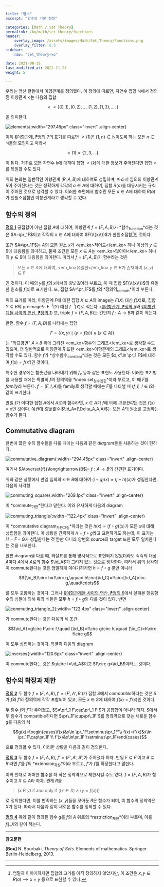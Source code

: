 ```yaml
---

title: "함수"
excerpt: "함수의 기본 정의"

categories: [Math / Set Theory]
permalink: /ko/math/set_theory/functions
header:
    overlay_image: /assets/images/Math/Set_Theory/Functions.png
    overlay_filter: 0.5
sidebar: 
    nav: "set_theory-ko"

date: 2021-08-15
last_modified_at: 2022-11-23
weight: 5

---
```


우리는 앞선 글들에서 이항관계를 정의했다. 이 정의에 따르면, 자연수 집합 $\mathbb{N}$에서 정의된 이항관계 $<$는 다음의 집합

$${<}=\{(0,1),(0,2),\ldots, (1,2),(1,3),\ldots, \}$$

을 의미한다. 

![elements](/assets/images/Math/Set_Theory/Functions-1.png){:width="297.45px" class="invert" .align-center}

이제 [§이항관계, ⁋정의 7](/ko/math/set_theory/binary_relation#df7)의 표기를 따르면 ${<}(1)$은 $(1,n)\in\mathbb{N}$이도록 하는 모든 $n\in\mathbb{N}$들의 모임이고 따라서

$${<}(1)=\{2,3,\ldots\}$$

이 된다. 거꾸로 모든 자연수 $k$에 대하여 집합 ${<}(k)$에 대한 정보가 주어진다면 집합 $<$를 복원할 수도 있다. 

위의 논의는 일반적인 이항관계 $(R,A,B)$에 대하여도 성립하며, 따라서 임의의 이항관계 $R$이 주어진다는 것은 정확하게 각각의 $a\in A$에 대하여, 집합 $R(a)$를 대응시키는 규칙이 주어진 것으로 생각할 수 있다. 이러한 측면에서 함수란 모든 $a\in A$에 대하여 $R(a)$가 한원소집합인 이항관계라고 생각할 수 있다. 

## 함수의 정의

<div class="definition" markdown="1">

<ins id="df1">**정의 1**</ins> 공집합이 아닌 집합 $A$에 대하여, 이항관계 $f=(F,A,B)$가 *함수<sub>function</sub>*라는 것은 $A=\pr_1F$이고 각각의 $x\in A$에 대하여 $F(\\{x\\})$가 한원소집합[^1]인 것이다.

</div>

조건 $A=\pr_1F$는 $A$의 모든 원소 $x$가 <em_ko>적어도</em_ko> 하나 이상의 $y\in B$에 대응됨을 의미하고, 둘째 조건은 모든 $x\in A$는 <em_ko>많아야</em_ko> 하나의 $y\in B$에 대응됨을 의미한다. 따라서 $f=(F,A,B)$가 함수라는 것은

> 모든 $x\in A$에 대하여, <em_ko>유일한</em_ko> $y\in B$가 존재하여 $(x,y)\in F$ 

인 것이다. 이 때의 $y$를 $f$의 $x$에서의 *함숫값*이라 부르고, 이 때 집합 $F(\\{x\\})$의 유일한 원소를 $f(x)$로 표기한다. 또, 집합 $A=\pr_1F$를 $f$의 *정의역<sub>domain</sub>*이라 부른다.

위의 표기를 따라, 이항관계 $F$에 대한 집합 $X\subseteq A$의 image는 $F(X)$ 대신 $f(X)$로, 집합 $Y\subseteq B$의 preimage도 $F^{-1}(Y)$ 대신 $f^{-1}(Y)$로 적는다. ([§이항관계, ⁋정의 5](/ko/math/set_theory/binary_relation#df5)와 [§이항관계들 사이의 연산, ⁋정의 1](/ko/math/set_theory/operation_of_binary_relation#df1)) 또, triple $f=(F,A,B)$는 간단히 $f:A\rightarrow B$과 같이 적는다.

한편, 함수 $f=(F,A,B)$를 나타내는 집합

$$F=\{(x,y)\mid (y=f(x))\wedge(x\in A)\}$$

는 "좌표평면" $A\times B$ 위에 그려진 <em_ko>함수의 그래프</em_ko>로 생각할 수도 있으며, 더 일반적으로 이항관계 $R$ 또한 <em_ko>이항관계의 그래프</em_ko>로 생각할 수도 있다. 함수 $f$가 *상수함수<sub>constant</sub>*라는 것은 모든 $x,x'\in \pr_1 F$에 대하여 $f(x)=f(x')$인 것이다.

특수한 경우에는 함숫값을 나타내기 위해 $f_x$ 등과 같은 표현도 사용한다. 이러한 표기법을 사용할 때에는 특별히 $f$의 정의역을 *index set<sub>첨수집합</sub>*이라 부르고, 이 때 $F$를 *family*라 부른다. $f=(F,I,A)$를 family로 생각할 때에는 $F$를 나타낼 때 $(f\_i)\_{i\in I}$와 같이 표기한다.

만일 $f$가 어떠한 집합 $A$에서 $A$로의 함수라면, $x\in A$가 $f$에 의해 *고정된다*는 것은 $f(x)=x$인 것이다. 예컨대 *항등함수* $\id_A=(\Delta_A,A,A)$는 모든 $A$의 원소를 고정하는 함수가 된다. 

## Commutative diagram

한번에 많은 수의 함수들을 다룰 때에는 다음과 같은 *diagram*들을 사용하는 것이 편하다.

![commutative_diagram](/assets/images/Math/Set_Theory/Functions-2.png){:width="294.45px"  class="invert" .align-center}

여기서 $A\overset{f}{\longrightarrow}B$는 $f:A\rightarrow B$의 간편한 표기이다.  

위와 같은 상황에서 만일 임의의 $x\in B$에 대하여 $(i\circ g)(x)=(j\circ h)(x)$가 성립한다면, 다음의 사각형

![commuting_square](/assets/images/Math/Set_Theory/Functions-3.png){:width="209.1px" class="invert" .align-center}

이 *commute<sub>가환</sub>*한다고 말한다. 이와 유사하게 다음의 diagram

![commuting_triangle](/assets/images/Math/Set_Theory/Functions-4.png){:width="122.4px"  class="invert" .align-center}

이 *commutative diagram<sub>가환그림</sub>*이라는 것은 $h(x)=(f\circ g)(x)$가 모든 $x$에 대해 성립함을 의미한다. 이 상황을 간략하게 $h=f\circ g$라고 표현하기도 하는데, 이 표기는 $H=F\circ G$가 성립한다는 것 뿐만 아니라 양변의 source와 target 또한 모두 일치한다는 것을 내포한다.

한편 diagram을 다룰 때, 화살표를 통해 명시적으로 표현되지 않았더라도 각각의 대상 $A$마다 $A$에서 $A$로의 함수 $\id_A$가 그려져 있는 것으로 생각한다. 따라서 위의 삼각형이 commute한다는 것은 엄밀하게 이야기하자면 $h=f\circ g$ 뿐만 아니라 

$${\id_B}\circ h=f\circ g,\qquad h\circ{\id_C}=f\circ{\id_A}\circ g,\quad\cdots$$

를 모두 포함하는 것이다. 그러나 [§이항관계들 사이의 연산, ⁋정의 9](/ko/math/set_theory/operation_of_binary_relations#df9)에서 살펴본 항등함수의 성질에 의해 위의 식들은 모두 $h=f\circ g$와 다를 것이 없다. 반면

![commuting_triangle_2](/assets/images/Math/Set_Theory/Functions-5.png){:width="122.4px" class="invert" .align-center}

가 commute한다는 것은 다음의 세 조건

$${\id_A}=g\circ h\circ f,\quad {\id_B}=f\circ g\circ h,\quad {\id_C}=h\circ f\circ g$$

이 모두 성립하는 것이다. 특별히 다음의 diagram

![inverses](/assets/images/Math/Set_Theory/Functions-6.png){:width="120.6px" class="invert" .align-center}

이 commute한다는 것은 $g\circ f=\id_A$이고 $f\circ g=\id_B$이라는 것이다.

## 함수의 확장과 제한

<div class="definition" markdown="1">

<ins id="df2">**정의 2**</ins> 두 함수 $f=(F,A,B),f'=(F',A',B')$가 집합 $S$에서 *compatible*하다는 것은 $S$가 $f$와 $f'$의 정의역에 각각 포함되어 있고, 모든 $x\in S$에 대하여 $f(x)=f'(x)$인 것이다.

</div>

두 함수 $f$와 $f'$가 주어졌고, $S=\pr\_1 F\cap\pr\_1 F'$가 공집합이 아니라 하자. $S$에서 두 함수가 compatible하다면 $\pr\_1F\cup\pr\_1F'$를 정의역으로 갖는 새로운 함수 $g$를 다음의 식

$$g(x)=\begin{cases}f(x)&x\in \pr_1F\setminus\pr_1F'\\ f(x)=f'(x)&x\in \pr_1F\cap\pr_1F'\\ f'(x)&x\in\pr_1F'\setminus\pr_1F\end{cases}$$

으로 정의할 수 있다. 이러한 상황을 다음과 같이 정의한다.

<div class="definition" markdown="1">

<ins id="df3">**정의 3**</ins> 두 함수 $f=(F,A,B)$, $f'=(F',A',B')$가 주어졌다 하자. 만일 $F\subseteq F'$이고 $B\subseteq B'$라면 $f'$를 $f$의 *extension<sub>확장</sub>*이라 부르고, $f'$가 $f$를 확장한다고 말한다.

</div>

이와 반대로 어떠한 함수를 더 작은 정의역으로 제한시킬 수도 있다. $f=(F,A,B)$가 함수이고 $X\subseteq A$라 하자. 관계 $R$을 

> $(x\mathrel{R} y)$ if and only if $((x\in X)\wedge(y=f(x)))$

로 정의한다면, 이를 만족하는 $(x,y)$들을 모아둔 $R$은 함수가 되며, 이 함수의 정의역은 $X$가 된다. 따라서 다음과 같이 새로운 함수를 정의할 수 있다.

<div class="definition" markdown="1">

<ins id="df4">**정의 4**</ins> 위와 같이 정의된 함수 $g$를 $f$의 $A$ 위로의 *restriction<sub>제한</sub>*이라 부르며, 이를 $f\|\_{X}$와 같이 적는다.

</div>



---
**참고문헌**

**[Bou]** N. Bourbaki, *Theory of Sets*. Elements of mathematics. Springer Berlin-Heidelberg, 2013.

---

[^1]: 엄밀히 이야기하자면 집합의 크기를 아직 정의하지 않았지만, 이 조건은 $x,y\in R(a)\implies x=y$ 등으로 표현할 수 있다. 